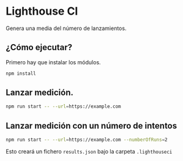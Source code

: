 # Lighthouse CI

Genera una media del número de lanzamientos.

## ¿Cómo ejecutar?

Primero hay que instalar los módulos.

```bash
npm install
```

## Lanzar medición.

```bash
npm run start -- --url=https://example.com
```

## Lanzar medición con un número de intentos

```bash
npm run start -- --url=https://example.com --numberOfRuns=2
```

Esto creará un fichero `results.json` bajo la carpeta `.lighthouseci`
